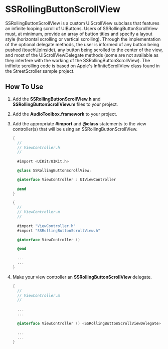 SSRollingButtonScrollView
=========================

SSRollingButtonScrollView is a custom UIScrollView subclass that features an infinite looping scroll of UIButtons. Users of SSRollingButtonScrollView must, at minimum, provide an array of button titles and specify a layout style (horizontal scrolling or vertical scrolling). Through the implementation of the optional delegate methods, the user is informed of any button being pushed (touchUpInside), any button being scrolled to the center of the view, and most of the UIScrollViewDelegate methods (some are not available as they interfere with the working of the SSRollingButtonScrollView). The inifinite scrolling code is based on Apple's InfiniteScrollView class found in the StreetScroller sample project.


How To Use
----------

1. Add the **SSRollingButtonScrollView.h** and **SSRollingButtonScrollView.m** files to your project.

2. Add the **AudioToolbox.framework** to your project.

3. Add the appropriate **#import** and **@class** statements to the view controller(s) that will be using an SSRollingButtonScrollView.
      
      ```objectivec
      {
        //
        // ViewController.h
        //
        
        #import <UIKit/UIKit.h>

        @class SSRollingButtonScrollView;

        @interface ViewController : UIViewController
        
        @end
      }
      ```
      ```objectivec
      {
        //
        // ViewController.m
        //
        
        #import "ViewController.h"
        #import "SSRollingButtonScrollView.h"

        @interface ViewController ()

        @end
        
        ...
        ...
      }
      ```
      
4. Make your view controller an **SSRollingButtonScrollView** delegate.

      ```objectivec
      {
        //
        // ViewController.m
        //
        
        ...
        ...
        
        @interface ViewController () <SSRollingButtonScrollViewDelegate>
        
        ...
        ...
      }

